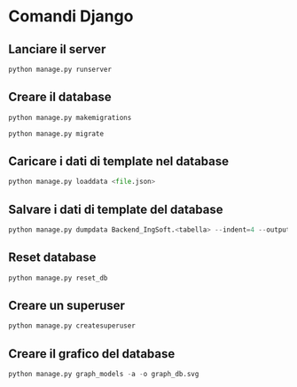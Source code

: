 # Comandi Django

## Lanciare il server

```python
python manage.py runserver
```

## Creare il database

```python
python manage.py makemigrations
```

```python
python manage.py migrate
```

## Caricare i dati di template nel database

```python
python manage.py loaddata <file.json>
```

## Salvare i dati di template del database

```python
python manage.py dumpdata Backend_IngSoft.<tabella> --indent=4 --output=output.json
```

## Reset database

```python
python manage.py reset_db
```

## Creare un superuser

```python
python manage.py createsuperuser
```

## Creare il grafico del database

```python
python manage.py graph_models -a -o graph_db.svg
```
